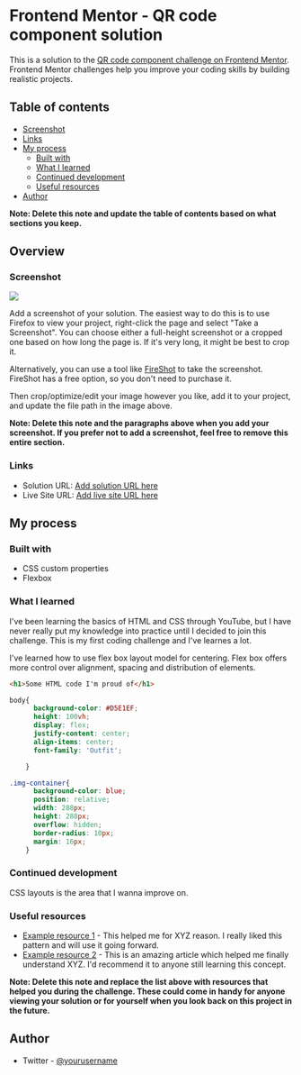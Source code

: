 # Frontend Mentor - QR code component solution

This is a solution to the [QR code component challenge on Frontend Mentor](https://www.frontendmentor.io/challenges/qr-code-component-iux_sIO_H). Frontend Mentor challenges help you improve your coding skills by building realistic projects. 

## Table of contents

  - [Screenshot](#screenshot)
  - [Links](#links)
- [My process](#my-process)
  - [Built with](#built-with)
  - [What I learned](#what-i-learned)
  - [Continued development](#continued-development)
  - [Useful resources](#useful-resources)
- [Author](#author)

**Note: Delete this note and update the table of contents based on what sections you keep.**

## Overview

### Screenshot

![](images/screenshot.jpg)

Add a screenshot of your solution. The easiest way to do this is to use Firefox to view your project, right-click the page and select "Take a Screenshot". You can choose either a full-height screenshot or a cropped one based on how long the page is. If it's very long, it might be best to crop it.

Alternatively, you can use a tool like [FireShot](https://getfireshot.com/) to take the screenshot. FireShot has a free option, so you don't need to purchase it. 

Then crop/optimize/edit your image however you like, add it to your project, and update the file path in the image above.

**Note: Delete this note and the paragraphs above when you add your screenshot. If you prefer not to add a screenshot, feel free to remove this entire section.**

### Links

- Solution URL: [Add solution URL here](https://your-solution-url.com)
- Live Site URL: [Add live site URL here](https://your-live-site-url.com)

## My process

### Built with

- CSS custom properties
- Flexbox


### What I learned

I've been learning the basics of HTML and CSS through YouTube, but I have never really put 
my knowledge into practice until I decided to join this challenge. This is my first
coding challenge and I've learnes a lot.

I've learned how to use flex box layout model for centering. Flex box offers more control
over alignment, spacing and distribution of elements.

```html
<h1>Some HTML code I'm proud of</h1>
```
```css
body{
      background-color: #D5E1EF;
      height: 100vh;
      display: flex;
      justify-content: center;
      align-items: center;
      font-family: 'Outfit';

    }
```
```css
.img-container{
      background-color: blue;
      position: relative;
      width: 288px;
      height: 288px;
      overflow: hidden;
      border-radius: 10px;
      margin: 16px;
    }
```

### Continued development

CSS layouts is the area that I wanna improve on.

### Useful resources

- [Example resource 1](https://www.example.com) - This helped me for XYZ reason. I really liked this pattern and will use it going forward.
- [Example resource 2](https://www.example.com) - This is an amazing article which helped me finally understand XYZ. I'd recommend it to anyone still learning this concept.

**Note: Delete this note and replace the list above with resources that helped you during the challenge. These could come in handy for anyone viewing your solution or for yourself when you look back on this project in the future.**

## Author

- Twitter - [@yourusername](https://www.twitter.com/yourusername)


